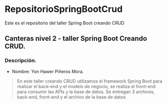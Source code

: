 # RepositorioSpringBootCrud
Este es el repositorio del taller Spring Boot creando CRUD
## Canteras nivel 2 - taller Spring Boot Creando CRUD.
### Descripción.
- Nombre: Yon Hawer Piñeros Mora.
> En este taller creando CRUD utilizamos el framework Spring Boot para realizar el back-end y el modelo de negocio, se realiza el front-end para consumir las APIs y la base de datos.
Se entregan 3 archivos, back-end, front-end y el archivo de la base de datos.
